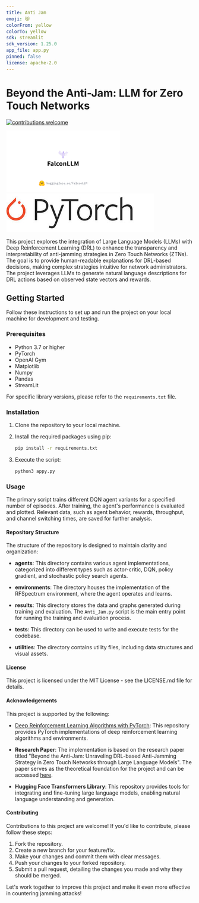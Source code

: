 ```yaml
---
title: Anti Jam
emoji: 😻
colorFrom: yellow
colorTo: yellow
sdk: streamlit
sdk_version: 1.25.0
app_file: app.py
pinned: false
license: apache-2.0
---
```


# Beyond the Anti-Jam: LLM for Zero Touch Networks

[![contributions welcome](https://img.shields.io/badge/contributions-welcome-brightgreen.svg?style=flat)](https://github.com/yourusername/yourrepository/issues)

![LLM](utilities/LLM_image.png)   ![PyTorch](utilities/PyTorch-logo-2.jpg)

This project explores the integration of Large Language Models (LLMs) with Deep Reinforcement Learning (DRL) to enhance the transparency and interpretability of anti-jamming strategies in Zero Touch Networks (ZTNs). The goal is to provide human-readable explanations for DRL-based decisions, making complex strategies intuitive for network administrators. The project leverages LLMs to generate natural language descriptions for DRL actions based on observed state vectors and rewards.

## Getting Started

Follow these instructions to set up and run the project on your local machine for development and testing.

### Prerequisites

- Python 3.7 or higher
- PyTorch
- OpenAI Gym
- Matplotlib
- Numpy
- Pandas
- StreamLit

For specific library versions, please refer to the `requirements.txt` file.

### Installation

1. Clone the repository to your local machine.
2. Install the required packages using pip:

   ```bash
   pip install -r requirements.txt

   ```
3. Execute the script:

   ```bash
   python3 appy.py
   ```

### Usage

The primary script trains different DQN agent variants for a specified number of episodes. After training, the agent's performance is evaluated and plotted. Relevant data, such as agent behavior, rewards, throughput, and channel switching times, are saved for further analysis.

#### Repository Structure

The structure of the repository is designed to maintain clarity and organization:

- **agents**: This directory contains various agent implementations, categorized into different types such as actor-critic, DQN, policy gradient, and stochastic policy search agents.

- **environments**: The directory houses the implementation of the RFSpectrum environment, where the agent operates and learns.

- **results**: This directory stores the data and graphs generated during training and evaluation. The `Anti_Jam.py` script is the main entry point for running the training and evaluation process.

- **tests**: This directory can be used to write and execute tests for the codebase.

- **utilities**: The directory contains utility files, including data structures and visual assets.

#### License

This project is licensed under the MIT License - see the LICENSE.md file for details.

#### Acknowledgements

This project is supported by the following:

- [Deep Reinforcement Learning Algorithms with PyTorch](https://github.com/p-christ/Deep-Reinforcement-Learning-Algorithms-with-PyTorch): This repository provides PyTorch implementations of deep reinforcement learning algorithms and environments.

- **Research Paper**: The implementation is based on the research paper titled "Beyond the Anti-Jam: Unraveling DRL-based Anti-Jamming Strategy in Zero Touch Networks through Large Language Models". The paper serves as the theoretical foundation for the project and can be accessed [here](https://arxiv.org/abs/2307.06796).

- **Hugging Face Transformers Library**: This repository provides tools for integrating and fine-tuning large language models, enabling natural language understanding and generation.

#### Contributing

Contributions to this project are welcome! If you'd like to contribute, please follow these steps:

1. Fork the repository.
2. Create a new branch for your feature/fix.
3. Make your changes and commit them with clear messages.
4. Push your changes to your forked repository.
5. Submit a pull request, detailing the changes you made and why they should be merged.

Let's work together to improve this project and make it even more effective in countering jamming attacks!
